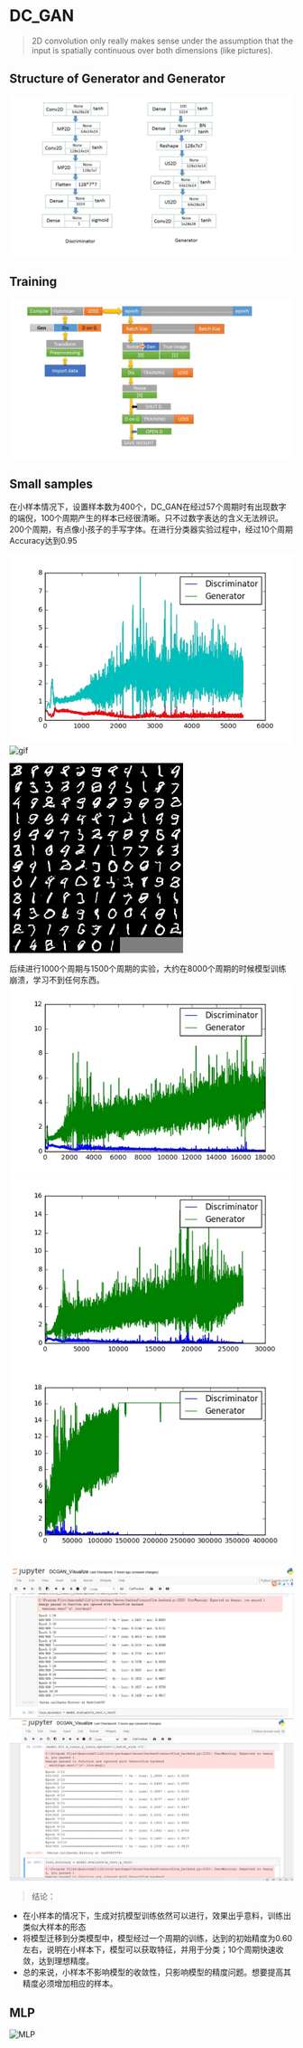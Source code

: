 # DC_GAN
> 2D convolution only really makes sense under the assumption that the input is spatially continuous over both dimensions (like pictures). 
##  Structure of Generator and Generator

![structure](https://github.com/DreamPurchaseZnz/DC_GAN/blob/master/STRUCTURE.JPG)

## Training

![train](https://github.com/DreamPurchaseZnz/DC_GAN/blob/master/Train%20Process.JPG)

## Small samples
在小样本情况下，设置样本数为400个，DC_GAN在经过57个周期时有出现数字的端倪，100个周期产生的样本已经很清晰。只不过数字表达的含义无法辨识。200个周期，有点像小孩子的手写字体。在进行分类器实验过程中，经过10个周期Accuracy达到0.95

![process_tracker](https://github.com/DreamPurchaseZnz/Picture/blob/master/process_train_loss-300.jpg)
![gif](https://github.com/DreamPurchaseZnz/Picture/blob/master/small-300.gif)


![result](https://github.com/DreamPurchaseZnz/Picture/blob/master/generated_image-300.png)

后续进行1000个周期与1500个周期的实验，大约在8000个周期的时候模型训练崩溃，学习不到任何东西。
<img src='https://github.com/DreamPurchaseZnz/Picture/blob/master/process_train_loss-1000.jpg'/>
<img src='https://github.com/DreamPurchaseZnz/Picture/blob/master/process_train_loss-1500.jpg'/>
<img src='https://github.com/DreamPurchaseZnz/Picture/blob/master/process_train_loss-20000.jpg'/>

<img src='https://github.com/DreamPurchaseZnz/Picture/blob/master/small_classifier.png'/>
<img src='https://github.com/DreamPurchaseZnz/Picture/blob/master/small_classifier-1500.png'/>

>结论：
* 在小样本的情况下，生成对抗模型训练依然可以进行，效果出乎意料，训练出类似大样本的形态
* 将模型迁移到分类模型中，模型经过一个周期的训练，达到的初始精度为0.60左右，说明在小样本下，模型可以获取特征，并用于分类；10个周期快速收敛，达到理想精度。
* 总的来说，小样本不影响模型的收敛性，只影响模型的精度问题。想要提高其精度必须增加相应的样本。

## MLP
![MLP](https://github.com/DreamPurchaseZnz/Keras/blob/master/MLP.JPG)
